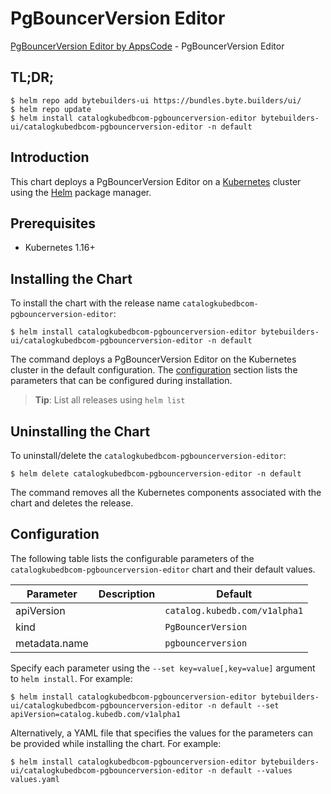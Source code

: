 # PgBouncerVersion Editor

[PgBouncerVersion Editor by AppsCode](https://byte.builders) - PgBouncerVersion Editor

## TL;DR;

```console
$ helm repo add bytebuilders-ui https://bundles.byte.builders/ui/
$ helm repo update
$ helm install catalogkubedbcom-pgbouncerversion-editor bytebuilders-ui/catalogkubedbcom-pgbouncerversion-editor -n default
```

## Introduction

This chart deploys a PgBouncerVersion Editor on a [Kubernetes](http://kubernetes.io) cluster using the [Helm](https://helm.sh) package manager.

## Prerequisites

- Kubernetes 1.16+

## Installing the Chart

To install the chart with the release name `catalogkubedbcom-pgbouncerversion-editor`:

```console
$ helm install catalogkubedbcom-pgbouncerversion-editor bytebuilders-ui/catalogkubedbcom-pgbouncerversion-editor -n default
```

The command deploys a PgBouncerVersion Editor on the Kubernetes cluster in the default configuration. The [configuration](#configuration) section lists the parameters that can be configured during installation.

> **Tip**: List all releases using `helm list`

## Uninstalling the Chart

To uninstall/delete the `catalogkubedbcom-pgbouncerversion-editor`:

```console
$ helm delete catalogkubedbcom-pgbouncerversion-editor -n default
```

The command removes all the Kubernetes components associated with the chart and deletes the release.

## Configuration

The following table lists the configurable parameters of the `catalogkubedbcom-pgbouncerversion-editor` chart and their default values.

|   Parameter   | Description |                 Default                  |
|---------------|-------------|------------------------------------------|
| apiVersion    |             | <code>catalog.kubedb.com/v1alpha1</code> |
| kind          |             | <code>PgBouncerVersion</code>            |
| metadata.name |             | <code>pgbouncerversion</code>            |


Specify each parameter using the `--set key=value[,key=value]` argument to `helm install`. For example:

```console
$ helm install catalogkubedbcom-pgbouncerversion-editor bytebuilders-ui/catalogkubedbcom-pgbouncerversion-editor -n default --set apiVersion=catalog.kubedb.com/v1alpha1
```

Alternatively, a YAML file that specifies the values for the parameters can be provided while
installing the chart. For example:

```console
$ helm install catalogkubedbcom-pgbouncerversion-editor bytebuilders-ui/catalogkubedbcom-pgbouncerversion-editor -n default --values values.yaml
```
